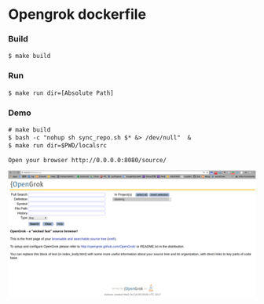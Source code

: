 # Opengrok dockerfile

### Build

```
$ make build
```

### Run

```
$ make run dir=[Absolute Path]
```


### Demo

```
# make build
$ bash -c "nohup sh sync_repo.sh $* &> /dev/null"  &
$ make run dir=$PWD/localsrc
```

```
Open your browser http://0.0.0.0:8080/source/
```

![](demo/demo.png)
